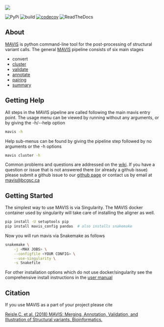 <object type='image/svg+xml' data='docs/images/acronym.svg'>
    <object type='image/svg+xml' data='images/acronym.svg'>
    	<img src='docs/images/acronym.svg' onerror='this.src="images/acronym.svg"'>
    </object><br>
</object>

![PyPi](https://img.shields.io/pypi/v/mavis.svg) ![build](https://github.com/bcgsc/mavis/workflows/build/badge.svg?branch=master) [![codecov](https://codecov.io/gh/bcgsc/mavis/branch/master/graph/badge.svg)](https://codecov.io/gh/bcgsc/mavis) ![ReadTheDocs](https://readthedocs.org/projects/pip/badge/)

## About

[MAVIS](http://mavis.bcgsc.ca) is python command-line tool for the post-processing of structural variant calls.
The general [MAVIS](http://mavis.bcgsc.ca) pipeline consists of six main stages

- convert
- [cluster](https://mavis.readthedocs.io/en/latest/package/mavis/cluster)
- [validate](https://mavis.readthedocs.io/en/latest/package/mavis/validate)
- [annotate](https://mavis.readthedocs.io/en/latest/package/mavis/annotate)
- [pairing](https://mavis.readthedocs.io/en/latest/package/mavis/pairing)
- [summary](https://mavis.readthedocs.io/en/latest/package/mavis/summary)

## Getting Help

All steps in the MAVIS pipeline are called following the main mavis entry point. The usage menu can be viewed
by running without any arguments, or by giving the -h/--help option

``` bash
mavis -h
```

Help sub-menus can be found by giving the pipeline step followed by no arguments or the -h options

``` bash
mavis cluster -h
```

Common problems and questions are addressed on the [wiki](https://github.com/bcgsc/mavis/wiki/Help-and-Frequently-Asked-Questions).
If you have a question or issue that is not answered there (or already a github issue) please submit
a github issue to our [github page](https://github.com/bcgsc/mavis/issues) or contact us by email at [mavis@bcgsc.ca](mailto:mavis@bcgsc.ca)

## Getting Started

The simplest way to use MAVIS is via Singularity. The MAVIS docker container used
by singularity will take care of installing the aligner as well.

```bash
pip install -U setuptools pip
pip install mavis_config pandas  # also installs snakemake
```

Now you will run mavis via Snakemake as follows

```bash
snakemake \
    -j <MAX JOBS> \
    --configfile <YOUR CONFIG> \
    --use-singularity \
    -s Snakefile
```

For other installation options which do not use docker/singularity see the comprehensive install
instructions in the [user manual](https://mavis.readthedocs.io/en/latest/install)

## Citation

If you use MAVIS as a part of your project please cite

[Reisle,C. et al. (2018) MAVIS: Merging, Annotation, Validation, and Illustration of Structural variants. Bioinformatics.](https://doi.org/10.1093/bioinformatics/bty621)
